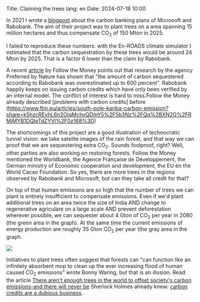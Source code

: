 Title: Claiming the trees
lang: en
Date: 2024-07-18 10:00

In 2021 I wrote a [blogpost]({filename}/articles/20210129_carbon_banking-en.md) about the carbon banking plans of Microsoft and Rabobank. The aim of their project was to plant trees on a area spanning 15 million hectares and thus compensate CO<sub>2</sub> of 150 Mton in 2025.

I failed to reproduce these numbers: with the En-ROADS climate simulator I estimated that the carbon sequestration by these trees would be around 24 Mton by 2025. That is a factor 6 lower than the claim by Rabobank.

A recent [article](https://www.ftm.eu/articles/rabobank-promises-a-better-world-with-dubious-carbon-offsets?share=u8YpJjc3fU5mtX6kB%2FekRaZoLU10WZVq3stiPnerDhvYwWCV2dTFNEI5L0RLzYg%3D) by Follow the Money points out that research by the agency Preferred by Nature has shown that "the amount of carbon sequestered according to Rabobank was overestimated up to 600 percent". Rabobank happily keeps on issuing carbon credits which have only been verified by an internal model. The conflict of interest is hard to miss.<side-ref><side-content>Follow the Money already described [problems with carbon credits] before (https://www.ftm.eu/articles/south-pole-kariba-carbon-emission?share=k5hzcREyhL6n2OjqMchvQDmY5%2F5b3Nz%2FQq%2BXN2G%2FRMjMYB1DQIpTdZYVl%2F0z168%3D)</side-ref></side-content>

The shortcomings of this project are a good illustration of technocratic tunnel vision: we take satelite images of the rain forest, and that way we can proof that we are sequestering extra CO<sub>2</sub>. Sounds foolproof, right? Well, other parties are also working on restoring forests. Follow the Money mentioned the Worldbank, the Agence Française de Développement, the German ministry of Economic cooperation and development, the EU én the World Cacao Foundation. So yes, there are more trees in the regions observed by Rabobank and Microsoft, but can they take all credit for that?

On top of that human emissions are so high that the number of trees we can plant is entirely insufficient to compensate emissions. Even if we'd plant additional trees on an area twice the size of India AND change to regenerative agriculare on a large scale AND prevent deforestation wherever possible, we can sequester about 4 Gton of CO<sub>2</sub> per year in 2080 (the green area in the graph). At the same time the current emissions of energy production are roughly 35 Gton CO<sub>2</sub> per year (the gray area in the graph.

![]({static}/images/carbon_banking_2/co2_opname_en.png)


Initiatives to plant trees often suggest that forests can "can function like an infinitely absorbent mop to clean up the ever increasing flood of human caused CO<sub>2</sub> emissions" wrote Bonny Waring, but that is an illusion.
<side-ref><side-content>Read the article [There aren't enough trees in the world to offset society's carbon emissions-and there will never be](https://theconversation.com/there-arent-enough-trees-in-the-world-to-offset-societys-carbon-emissions-and-there-never-will-be-158181)</side-ref></side-content>
Sherlock Holmes already knew: [carbon credits are a dubious business](https://www.youtube.com/watch?v=cy8vSAhV1R8).
